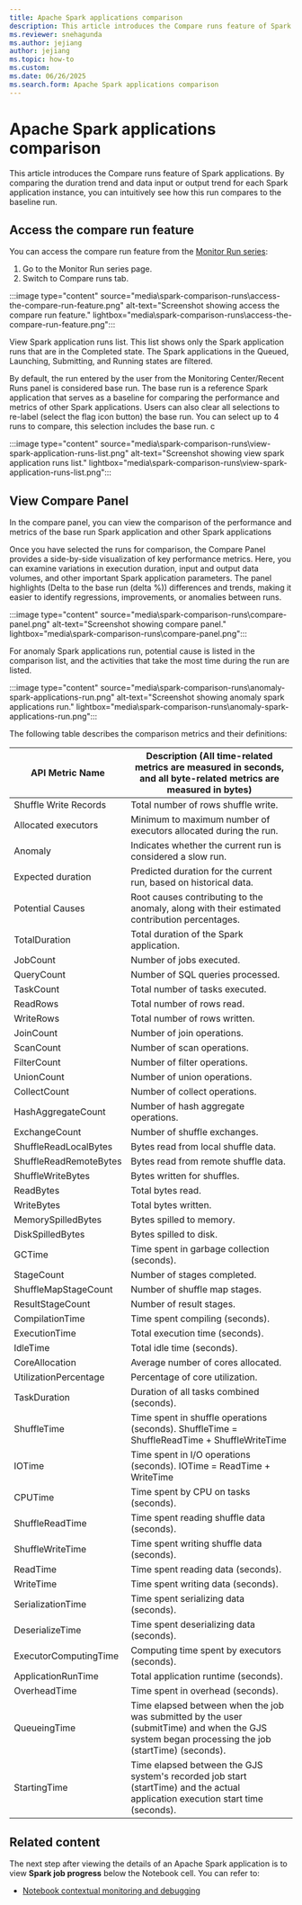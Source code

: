 ```yaml
---
title: Apache Spark applications comparison
description: This article introduces the Compare runs feature of Spark applications.
ms.reviewer: snehagunda
ms.author: jejiang
author: jejiang
ms.topic: how-to
ms.custom:
ms.date: 06/26/2025
ms.search.form: Apache Spark applications comparison
---
```


# Apache Spark applications comparison

This article introduces the Compare runs feature of Spark applications. By comparing the duration trend and data input or output trend for each Spark application instance, you can intuitively see how this run compares to the baseline run. 

## Access the compare run feature 

You can access the compare run feature from the [Monitor Run series](apache-spark-monitor-run-series.md#access-the-monitor-run-series-feature):

1. Go to the Monitor Run series page.
2. Switch to Compare runs tab.

:::image type="content" source="media\spark-comparison-runs\access-the-compare-run-feature.png" alt-text="Screenshot showing access the compare run feature." lightbox="media\spark-comparison-runs\access-the-compare-run-feature.png":::

View Spark application runs list. This list shows only the Spark application runs that are in the Completed state. The Spark applications in the Queued, Launching, Submitting, and Running states are filtered. 

By default, the run entered by the user from the Monitoring Center/Recent Runs panel is considered base run. The base run is a reference Spark application that serves as a baseline for comparing the performance and metrics of other Spark applications. Users can also clear all selections to re-label (select the flag icon button) the base run. You can select up to 4 runs to compare, this selection includes the base run. c

:::image type="content" source="media\spark-comparison-runs\view-spark-application-runs-list.png" alt-text="Screenshot showing view spark application runs list." lightbox="media\spark-comparison-runs\view-spark-application-runs-list.png":::


## View Compare Panel

In the compare panel, you can view the comparison of the performance and metrics of the base run Spark application and other Spark applications 

Once you have selected the runs for comparison, the Compare Panel provides a side-by-side visualization of key performance metrics. Here, you can examine variations in execution duration, input and output data volumes, and other important Spark application parameters. The panel highlights (Delta to the base run (delta %)) differences and trends, making it easier to identify regressions, improvements, or anomalies between runs. 

:::image type="content" source="media\spark-comparison-runs\compare-panel.png" alt-text="Screenshot showing compare panel." lightbox="media\spark-comparison-runs\compare-panel.png":::

For anomaly Spark applications run, potential cause is listed in the comparison list, and the activities that take the most time during the run are listed. 

:::image type="content" source="media\spark-comparison-runs\anomaly-spark-applications-run.png" alt-text="Screenshot showing anomaly spark applications run." lightbox="media\spark-comparison-runs\anomaly-spark-applications-run.png":::

The following table describes the comparison metrics and their definitions: 

| **API Metric Name** | **Description** (All time-related metrics are measured in seconds, and all byte-related metrics are measured in bytes) |
| --- | --- |
| Shuffle Write Records| Total number of rows shuffle write. |
| Allocated executors | Minimum to maximum number of executors allocated during the run. |
| Anomaly | Indicates whether the current run is considered a slow run. |
| Expected duration | Predicted duration for the current run, based on historical data. |
| Potential Causes | Root causes contributing to the anomaly, along with their estimated contribution percentages. |
| TotalDuration | Total duration of the Spark application. |
| JobCount | Number of jobs executed. |
| QueryCount | Number of SQL queries processed. |
| TaskCount | Total number of tasks executed. |
| ReadRows | Total number of rows read. |
| WriteRows | Total number of rows written. |
| JoinCount | Number of join operations. |
| ScanCount | Number of scan operations. |
| FilterCount | Number of filter operations. |
| UnionCount | Number of union operations. |
| CollectCount | Number of collect operations. |
| HashAggregateCount | Number of hash aggregate operations. |
| ExchangeCount | Number of shuffle exchanges.|
| ShuffleReadLocalBytes | Bytes read from local shuffle data. |
| ShuffleReadRemoteBytes | Bytes read from remote shuffle data.|
| ShuffleWriteBytes | Bytes written for shuffles. |
| ReadBytes | Total bytes read.|
| WriteBytes | Total bytes written. |
| MemorySpilledBytes | Bytes spilled to memory. |
| DiskSpilledBytes | Bytes spilled to disk. |
| GCTime | Time spent in garbage collection (seconds). |
| StageCount | Number of stages completed. |
| ShuffleMapStageCount | Number of shuffle map stages. |
| ResultStageCount | Number of result stages. |
| CompilationTime | Time spent compiling (seconds).|
| ExecutionTime | Total execution time (seconds). |
| IdleTime | Total idle time (seconds). |
| CoreAllocation | Average number of cores allocated. |
| UtilizationPercentage | Percentage of core utilization. |
| TaskDuration | Duration of all tasks combined (seconds). |
| ShuffleTime | Time spent in shuffle operations (seconds). ShuffleTime = ShuffleReadTime + ShuffleWriteTime |
| IOTime | Time spent in I/O operations (seconds). IOTime = ReadTime + WriteTime |
| CPUTime | Time spent by CPU on tasks (seconds). |
| ShuffleReadTime | Time spent reading shuffle data (seconds). |
| ShuffleWriteTime | Time spent writing shuffle data (seconds). |
| ReadTime | Time spent reading data (seconds). |
| WriteTime | Time spent writing data (seconds). |
| SerializationTime | Time spent serializing data (seconds). |
| DeserializeTime | Time spent deserializing data (seconds). |
| ExecutorComputingTime | Computing time spent by executors (seconds). |
| ApplicationRunTime | Total application runtime (seconds). |
| OverheadTime | Time spent in overhead (seconds).|
| QueueingTime | Time elapsed between when the job was submitted by the user (submitTime) and when the GJS system began processing the job (startTime) (seconds). |
| StartingTime | Time elapsed between the GJS system's recorded job start (startTime) and the actual application execution start time (seconds). |

## Related content

The next step after viewing the details of an Apache Spark application is to view **Spark job progress** below the Notebook cell. You can refer to:

- [Notebook contextual monitoring and debugging](spark-monitor-debug.md)
